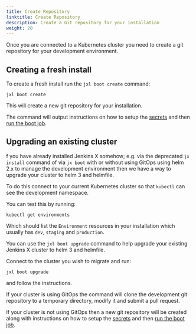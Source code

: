 ```yaml
---
title: Create Repository
linktitle: Create Repository
description: Create a Git repository for your installation
weight: 20
---
```


Once you are connected to a Kubernetes cluster you need to create a git repository for your development environment.

## Creating a fresh install

To create a fresh install run the `jxl boot create` command:

``` 
jxl boot create
```

This will create a new git repository for your installation.

The command will output instructions on how to setup the [secrets](/docs/labs/boot/getting-started/secrets/) and then [run the boot job](/docs/labs/boot/getting-started/run/).

## Upgrading an existing cluster
 
 
 f you have already installed Jenkins X somehow; e.g. via the deprecated `jx install` command of via `jx boot` with or without using GitOps using helm 2.x to manage the development environment then we have a way to upgrade your cluster to helm 3 and helmfile.
  
To do this connect to your current Kubernetes cluster so that `kubectl` can see the development namespace.

You can test this by running:

```
kubectl get environments 
```

Which should list the `Environment` resources in your installation which usually has `dev`, `staging` and `production`.

You can use the `jxl boot upgrade` command to help upgrade your existing Jenkins X cluster to helm 3 and helmfile.

Connect to the cluster you wish to migrate and run:

``` 
jxl boot upgrade
```

and follow the instructions.

If your cluster is using GitOps the command will clone the development git repository to a temporary directory, modify it and submit a pull request.

If your cluster is not using GitOps then a new git repository will be created along with instructions on how to setup the [secrets](/docs/labs/boot/getting-started/secrets/) and then [run the boot job](/docs/labs/boot/getting-started/run/).
